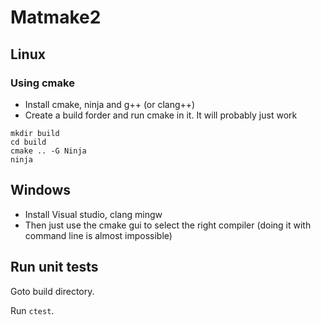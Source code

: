 Matmake2
============================

Linux
------------------

### Using cmake
* Install cmake, ninja and g++ (or clang++)
* Create a build forder and run cmake in it. It will probably just work

```
mkdir build
cd build
cmake .. -G Ninja
ninja
```

Windows
-------------------

* Install Visual studio, clang mingw
* Then just use the cmake gui to select the right compiler 
(doing it with command line is almost impossible)



Run unit tests
-----------------------
Goto build directory.

Run `ctest`.
